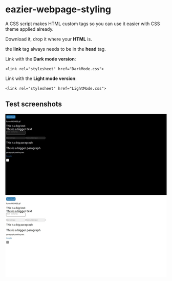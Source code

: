 # eazier-webpage-styling
A CSS script makes HTML custom tags so you can use it easier with CSS theme applied already.

Download it, drop it where your **HTML** is.

the **link** tag always needs to be in the **head** tag.

Link with the **Dark mode version**:
```
<link rel="stylesheet" href="DarkMode.css">
```
Link with the **Light mode version**:
```
<link rel="stylesheet" href="LightMode.css">
```
## Test screenshots
<img src="Web capture_13-7-2022_152716_.jpeg" title="Dark mode preview" alt="">
<img src="Web capture_13-7-2022_152730_.jpeg" title="Light mode preview" alt="">
